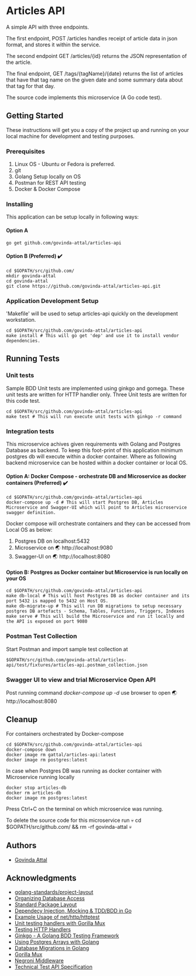 # Articles API

A simple API with three endpoints.

The first endpoint, POST /articles handles receipt of article data in json format, and stores it within the service.

The second endpoint GET /articles/{id} returns the JSON representation of the article.

The final endpoint, GET /tags/{tagName}/{date} returns the list of articles that have that tag name on the given date and some summary data about that tag for that day.

The source code implements this microservice (A Go code test).

## Getting Started

These instructions will get you a copy of the project up and running on your local machine for development and testing purposes.

### Prerequisites

1. Linux OS - Ubuntu or Fedora is preferred.
2. git
3. Golang Setup locally on OS
4. Postman for REST API testing
5. Docker & Docker Compose

### Installing

This application can be setup locally in following ways:

#### Option A
```
go get github.com/govinda-attal/articles-api
```

#### Option B (Preferred) :heavy_check_mark:
```
cd $GOPATH/src/github.com/
mkdir govinda-attal
cd govinda-attal
git clone https://github.com/govinda-attal/articles-api.git
```

### Application Development Setup

'Makefile' will be used to setup articles-api quickly on the development workstation.

```
cd $GOPATH/src/github.com/govinda-attal/articles-api
make install # This will go get 'dep' and use it to install vendor dependencies.
```

## Running Tests

### Unit tests

Sample BDD Unit tests are implemented using ginkgo and gomega. These unit tests are written for HTTP handler only.
Three Unit tests are written for this code test.

```
cd $GOPATH/src/github.com/govinda-attal/articles-api
make test # This will run execute unit tests with ginkgo -r command
```

### Integration tests

This microservice achives given requirements with Golang and Postgres Database as backend. To keep this foot-print of this application minimum postgres db will execute within a docker container. Where as following backend microservice can be hosted within a docker container or local OS.

#### Option A: Docker Compose - orchestrate DB and Microservice as docker containers (Preferred) :heavy_check_mark:

```
cd $GOPATH/src/github.com/govinda-attal/articles-api
docker-compose up -d # This will start Postgres DB, Articles Microservice and Swagger-UI which will point to Articles microservice swagger definition.
```

Docker compose will orchestrate containers and they can be accessed from Local OS as below:
1. Postgres DB on localhost:5432
2. Microservice on :earth_asia: http://localhost:9080
3. Swagger-UI on :earth_asia: http://localhost:8080

#### Option B: Postgres as Docker container but Microservice is run locally on your OS

```
cd $GOPATH/src/github.com/govinda-attal/articles-api
make db-local # This will host Postgres DB as docker container and its port 5432 is mapped to 5432 on Host OS.
make db-migrate-up # This will run DB migrations to setup necessary postgres DB artefacts - Schema, Tables, Functions, Triggers, Indexes
make serve # This will build the Microservice and run it locally and the API is exposed on port 9080 
```

### Postman Test Collection

Start Postman and import sample test collection at
``` 
$GOPATH/src/github.com/govinda-attal/articles-api/test/fixtures/articles-api.postman_collection.json
```

### Swagger UI to view and trial Microservice Open API

Post running command *docker-compose up -d* use browser to open :earth_asia: http://localhost:8080

## Cleanup

For containers orchestrated by Docker-compose
```
cd $GOPATH/src/github.com/govinda-attal/articles-api
docker-compose down
docker image rm gattal/articles-api:latest
docker image rm postgres:latest
```

In case when Postgres DB was running as docker container with Microservice running locally
```
docker stop articles-db
docker rm articles-db
docker image rm postgres:latest 
```
Press Ctrl+C on the terminal on which microservice was running.


To delete the source code for this microservice run :skull: cd $GOPATH/src/github.com/ && rm -rf  govinda-attal :skull: 

## Authors

* [Govinda Attal](https://github.com/govinda-attal)

## Acknowledgments

* [golang-standards/project-layout](https://github.com/golang-standards/project-layout)
* [Organizing Database Access](https://www.alexedwards.net/blog/organising-database-access)
* [Standard Package Layout](https://medium.com/@benbjohnson/standard-package-layout-7cdbc8391fc1)
* [Dependecy Injection, Mocking & TDD/BDD in Go](https://www.youtube.com/watch?v=uFXfTXSSt4I)
* [Example Usage of net/http/httptest](https://golang.org/src/net/http/httptest/example_test.go)
* [Unit testing handlers with Gorilla Mux](https://stackoverflow.com/questions/34435185/unit-testing-for-functions-that-use-gorilla-mux-url-parameters)
* [Testing HTTP Handlers](https://blog.questionable.services/article/testing-http-handlers-go/)
* [Ginkgo - A Golang BDD Testing Framework](https://onsi.github.io/ginkgo/)
* [Using Postgres Arrays with Golang](https://www.opsdash.com/blog/postgres-arrays-golang.html)
* [Database Migrations in Golang](https://github.com/golang-migrate/migrate)
* [Gorilla Mux](https://github.com/gorilla/mux)
* [Negroni Middleware](https://github.com/urfave/negroni)
* [Technical Test API Specification](https://ffxblue.github.io/interview-tests/test/article-api/)
